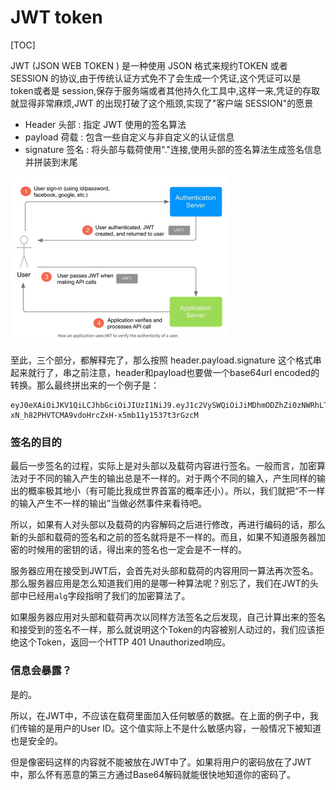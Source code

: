 # JWT token

[TOC]

JWT (JSON WEB TOKEN ) 是一种使用 JSON 格式来规约TOKEN 或者 SESSION 的协议,由于传统认证方式免不了会生成一个凭证,这个凭证可以是 token或者是 session,保存于服务端或者其他持久化工具中,这样一来,凭证的存取就显得非常麻烦,JWT 的出现打破了这个瓶颈,实现了"客户端 SESSION"的愿景

- Header 头部 :  指定 JWT 使用的签名算法
- payload 荷载 :  包含一些自定义与非自定义的认证信息
- signature 签名 : 将头部与载荷使用"."连接,使用头部的签名算法生成签名信息并拼装到末尾

<img src="../assets/jwt.png" alt="img" style="zoom:50%;" />



至此，三个部分，都解释完了，那么按照 header.payload.signature 这个格式串起来就行了，串之前注意，header和payload也要做一个base64url encoded的转换。那么最终拼出来的一个例子是：



```
eyJ0eXAiOiJKV1QiLCJhbGciOiJIUzI1NiJ9.eyJ1c2VySWQiOiJiMDhmODZhZi0zNWRhLTQ4ZjItOGZhYi1jZWYzOTA0NjYwYmQifQ.-xN_h82PHVTCMA9vdoHrcZxH-x5mb11y1537t3rGzcM
```

### 签名的目的

最后一步签名的过程，实际上是对头部以及载荷内容进行签名。一般而言，加密算法对于不同的输入产生的输出总是不一样的。对于两个不同的输入，产生同样的输出的概率极其地小（有可能比我成世界首富的概率还小）。所以，我们就把“不一样的输入产生不一样的输出”当做必然事件来看待吧。

所以，如果有人对头部以及载荷的内容解码之后进行修改，再进行编码的话，那么新的头部和载荷的签名和之前的签名就将是不一样的。而且，如果不知道服务器加密的时候用的密钥的话，得出来的签名也一定会是不一样的。

服务器应用在接受到JWT后，会首先对头部和载荷的内容用同一算法再次签名。那么服务器应用是怎么知道我们用的是哪一种算法呢？别忘了，我们在JWT的头部中已经用`alg`字段指明了我们的加密算法了。

如果服务器应用对头部和载荷再次以同样方法签名之后发现，自己计算出来的签名和接受到的签名不一样，那么就说明这个Token的内容被别人动过的，我们应该拒绝这个Token，返回一个HTTP 401 Unauthorized响应。

### 信息会暴露？

是的。

所以，在JWT中，不应该在载荷里面加入任何敏感的数据。在上面的例子中，我们传输的是用户的User ID。这个值实际上不是什么敏感内容，一般情况下被知道也是安全的。

但是像密码这样的内容就不能被放在JWT中了。如果将用户的密码放在了JWT中，那么怀有恶意的第三方通过Base64解码就能很快地知道你的密码了。

